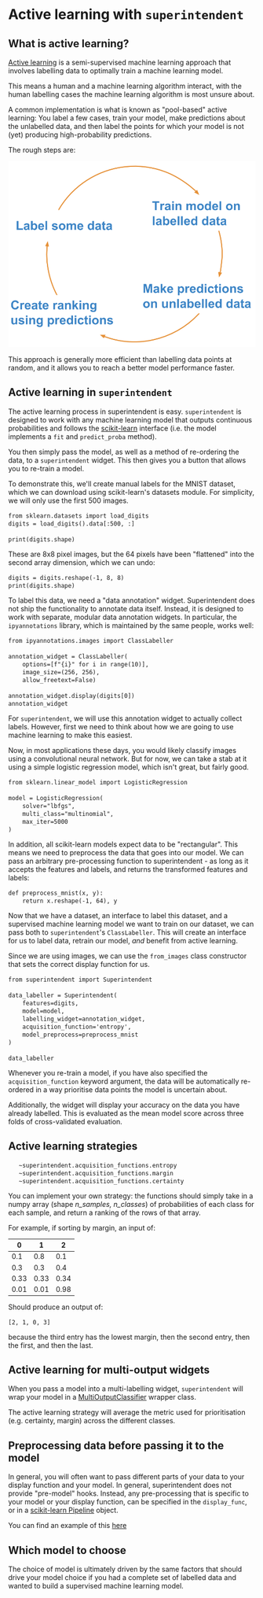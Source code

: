 # Active learning with `superintendent`

## What is active learning?

[Active learning](https://en.wikipedia.org/wiki/Active_learning_(machine_learning))
is a semi-supervised machine learning approach that involves labelling data to
optimally train a machine learning model.

This means a human and a machine learning algorithm interact, with the human
labelling cases the machine learning algorithm is most unsure about.

A common implementation is what is known as "pool-based" active learning: You
label a few cases, train your model, make predictions about the unlabelled data,
and then label the points for which your model is not (yet) producing
high-probability predictions.

The rough steps are:

![Pool-based active learning diagram](img/active-learning-diagram.png)

This approach is generally more efficient than labelling data points at random,
and it allows you to reach a better model performance faster.

## Active learning in `superintendent`

The active learning process in superintendent is easy. `superintendent` is
designed to work with any machine learning model that outputs continuous
probabilities and follows the [scikit-learn](https://scikit-learn.org/stable/)
interface (i.e. the model implements a `fit` and `predict_proba` method).

You then simply pass the model, as well as a method of re-ordering the data, to
a `superintendent` widget. This then gives you a button that allows you to
re-train a model.

To demonstrate this, we'll create manual labels for the MNIST dataset, which we
can download using scikit-learn's datasets module. For simplicity, we will only
use the first 500 images.

```{jupyter-execute}
from sklearn.datasets import load_digits
digits = load_digits().data[:500, :]

print(digits.shape)
```

These are 8x8 pixel images, but the 64 pixels have been "flattened" into the
second array dimension, which we can undo:

```{jupyter-execute}
digits = digits.reshape(-1, 8, 8)
print(digits.shape)
```

To label this data, we need a "data annotation" widget. Superintendent does not
ship the functionality to annotate data itself. Instead, it is designed to work
with separate, modular data annotation widgets. In particular, the
`ipyannotations` library, which is maintained by the same people, works well:

```{jupyter-execute}
from ipyannotations.images import ClassLabeller

annotation_widget = ClassLabeller(
    options=[f"{i}" for i in range(10)],
    image_size=(256, 256),
    allow_freetext=False)

annotation_widget.display(digits[0])
annotation_widget
```

For `superintendent`, we will use this annotation widget to actually collect
labels. However, first we need to think about how we are going to use machine
learning to make this easiest.

Now, in most applications these days, you would likely classify images using a
convolutional neural network. But for now, we can take a stab at it using a
simple logistic regression model, which isn't great, but fairly good.

```{jupyter-execute}
from sklearn.linear_model import LogisticRegression

model = LogisticRegression(
    solver="lbfgs",
    multi_class="multinomial",
    max_iter=5000
)
```

In addition, all scikit-learn models expect data to be "rectangular". This means
we need to preprocess the data that goes into our model. We can pass an
arbitrary pre-processing function to superintendent - as long as it accepts the
features and labels, and returns the transformed features and labels:

```{jupyter-execute}
def preprocess_mnist(x, y):
    return x.reshape(-1, 64), y
```

Now that we have a dataset, an interface to label this dataset, and a supervised
machine learning model we want to train on our dataset, we can pass both to
`superintendent`'s `ClassLabeller`. This will create an interface for us to
label data, retrain our model, *and* benefit from active learning.

Since we are using images, we can use the `from_images` class constructor
that sets the correct display function for us.

```{jupyter-execute}
from superintendent import Superintendent

data_labeller = Superintendent(
    features=digits,
    model=model,
    labelling_widget=annotation_widget,
    acquisition_function='entropy',
    model_preprocess=preprocess_mnist
)

data_labeller
```

Whenever you re-train a model, if you have also specified the
`acquisition_function` keyword argument, the data will be automatically
re-ordered in a way prioritise data points the model is uncertain about.

Additionally, the widget will display your accuracy on the data you have already
labelled. This is evaluated as the mean model score across three folds of
cross-validated evaluation.

## Active learning strategies

```{autosummary}
   ~superintendent.acquisition_functions.entropy
   ~superintendent.acquisition_functions.margin
   ~superintendent.acquisition_functions.certainty
```

You can implement your own strategy: the functions should simply take in a numpy
array (shape *n_samples, n_classes*) of probabilities of each class for each
sample, and return a ranking of the rows of that array.

For example, if sorting by margin, an input of:

| 0    	| 1    	| 2    	|
|------	|------	|------	|
| 0.1  	| 0.8  	| 0.1  	|
| 0.3  	| 0.3  	| 0.4  	|
| 0.33 	| 0.33 	| 0.34 	|
| 0.01 	| 0.01 	| 0.98 	|

Should produce an output of:

```
[2, 1, 0, 3]
```

because the third entry has the lowest margin, then the second entry, then the first, and then the last.

## Active learning for multi-output widgets

When you pass a model into a multi-labelling widget, `superintendent` will wrap
your model in a [MultiOutputClassifier](https://scikit-learn.org/stable/modules/generated/sklearn.multioutput.MultiOutputClassifier.html)
wrapper class.

The active learning strategy will average the metric used for prioritisation
(e.g. certainty, margin) across the different classes.

## Preprocessing data before passing it to the model

In general, you will often want to pass different parts of your data to your
display function and your model. In general, superintendent does not provide
"pre-model" hooks. Instead, any pre-processing that is specific to your model or
your display function, can be specified in the `display_func`, or in a
[scikit-learn Pipeline](https://scikit-learn.org/stable/modules/generated/sklearn.pipeline.Pipeline.html)
object.

You can find an example of this [here](examples/preprocessing-data.ipynb)

## Which model to choose

The choice of model is ultimately driven by the same factors that should drive
your model choice if you had a complete set of labelled data and wanted to build
a supervised machine learning model.
